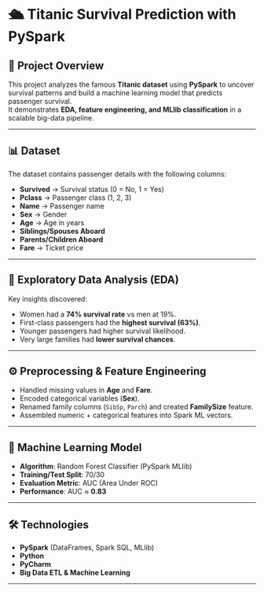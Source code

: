 # 🛳️ Titanic Survival Prediction with PySpark

## 📌 Project Overview
This project analyzes the famous **Titanic dataset** using **PySpark** to uncover survival patterns and build a machine learning model that predicts passenger survival.  
It demonstrates **EDA, feature engineering, and MLlib classification** in a scalable big-data pipeline.

---

## 📊 Dataset
The dataset contains passenger details with the following columns:  

- **Survived** → Survival status (0 = No, 1 = Yes)  
- **Pclass** → Passenger class (1, 2, 3)  
- **Name** → Passenger name  
- **Sex** → Gender  
- **Age** → Age in years  
- **Siblings/Spouses Aboard**  
- **Parents/Children Aboard**  
- **Fare** → Ticket price  

---

## 🔎 Exploratory Data Analysis (EDA)
Key insights discovered:  
- Women had a **74% survival rate** vs men at 19%.  
- First-class passengers had the **highest survival (63%)**.  
- Younger passengers had higher survival likelihood.  
- Very large families had **lower survival chances**.  

---

## ⚙️ Preprocessing & Feature Engineering
- Handled missing values in **Age** and **Fare**.  
- Encoded categorical variables (**Sex**).  
- Renamed family columns (`SibSp`, `Parch`) and created **FamilySize** feature.  
- Assembled numeric + categorical features into Spark ML vectors.  

---

## 🤖 Machine Learning Model
- **Algorithm**: Random Forest Classifier (PySpark MLlib)  
- **Training/Test Split**: 70/30  
- **Evaluation Metric**: AUC (Area Under ROC)  
- **Performance**: AUC ≈ **0.83**  

---

## 🛠️ Technologies
- **PySpark** (DataFrames, Spark SQL, MLlib)  
- **Python**  
- **PyCharm**  
- **Big Data ETL & Machine Learning**  

---


